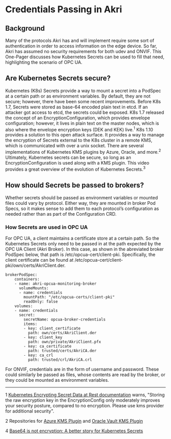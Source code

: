 # Credentials Passing in Akri

## Background
Many of the protocols Akri has and will implement require some sort of authentication in order to access information on the edge device. So far, Akri has assumed no security requirements for both udev and ONVIF. This One-Pager discusses how Kubernetes Secrets can be used to fill that need, highlighting the scenario of OPC UA.

## Are Kubernetes Secrets secure?
Kubernetes (K8s) Secrets provide a way to mount a secret into a PodSpec at a certain path or as environment variables. By default, they are not secure; however, there have been some recent improvements. Before K8s 1.7, Secrets were stored as base-64 encoded plain text in etcd. If an attacker got access to etcd, the secrets could be exposed. K8s 1.7 released the concept of an EncryptionConfiguration, which provides envelope configuration; however, it lives in plain text on the master nodes, which is also where the envelope encryption keys (DEK and KEK) live.<sup>1</sup> K8s 1.10 provides a solution to this open attack surface. It provides a way to manage the encryption of Secrets external to the K8s cluster in a remote KMS, which is communicated with over a unix socket. There are several implementations of Kubernetes KMS plugins by Azure, Oracle, and more.<sup>2</sup> Ultimately, Kubernetes secrets can be secure, so long as an EncryptionConfiguration is used along with a KMS plugin. This video provides a great overview of the evolution of Kubernetes Secrets.<sup>3</sup> 

## How should Secrets be passed to brokers?
Whether secrets should be passed as environment variables or mounted files could vary by protocol. Either way, they are mounted in broker Pod Specs, so it makes sense to add them to each protocol’s configuration as needed rather than as part of the Configuration CRD.

### How Secrets are used in OPC UA 
For OPC UA, a client maintains a certificate store at a certain path. So the Kubernetes Secrets only need to be passed in at the path expected by the OPC UA Client (Akri Broker). In this case, as shown in the abreviated broker PodSpec below, that path is /etc/opcua-cert/client-pki. Specifically, the client certificate can be found at /etc/opcua-cert/client-pki/own/certs/AkriClient.der. 
```
brokerPodSpec:
    containers:
    - name: akri-opcua-monitoring-broker
      volumeMounts:
      - name: credentials
        mountPath: "/etc/opcua-certs/client-pki"
        readOnly: false
    volumes:
    - name: credentials
      secret:
        secretName: opcua-broker-credentials
        items:
        - key: client_certificate
          path: own/certs/AkriClient.der
        - key: client_key
          path: own/private/AkriClient.pfx
        - key: ca_certificate
          path: trusted/certs/AkriCA.der
        - key: ca_crl
          path: trusted/crl/AkriCA.crl
```

For ONVIF, credentials are in the form of username and password. These could similarly be passed as files, whose contents are read by the broker, or they could be mounted as environment variables. 

---
1 [Kubernetes Encrypting Secret Data at Rest documentation](https://kubernetes.io/docs/tasks/administer-cluster/encrypt-data/) warns, "Storing the raw encryption key in the EncryptionConfig only moderately improves your security posture, compared to no encryption. Please use kms provider for additional security".

2 Repositories for [Azure KMS Plugin](https://github.com/Azure/kubernetes-kms) and [Oracle Vault KMS Plugin](https://github.com/oracle/kubernetes-vault-kms-plugin)


4 [Base64 is not encryption: A better story for Kubernetes Secrets](https://www.youtube.com/watch?v=f4Ru6CPG1z4)
